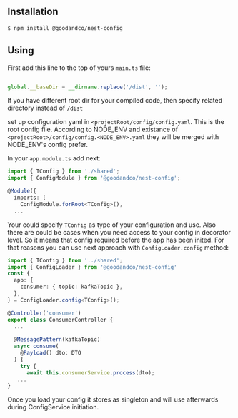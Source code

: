 ## Installation

```bash
$ npm install @goodandco/nest-config
```

## Using

First add this line to the top of yours `main.ts` file:

```typescript

global.__baseDir = __dirname.replace('/dist', '');
```
If you have different root dir for your compiled code, 
then specify related directory instead of `/dist`

set up configuration yaml in `<projectRoot/config/config.yaml`. 
This is the root config file. According to NODE_ENV and existance of `<projectRoot>/config/config.<NODE_ENV>.yaml`
they will be merged with NODE_ENV's config prefer.

In your `app.module.ts` add next:

```typescript
import { TConfig } from './shared';
import { ConfigModule } from '@goodandco/nest-config';

@Module({
  imports: [
    ConfigModule.forRoot<TConfig>(),
  ...
```

Your could specify `TConfig` as type of your configuration and use. 
Also there are could be cases when you need access to your config in decorator level.
So it means that config required before the app has been inited. For that reasons you can
use next approach with `ConfigLoader.config` method:

```typescript
import { TConfig } from '../shared';
import { ConfigLoader } from '@goodandco/nest-config'
const {
  app: {
    consumer: { topic: kafkaTopic },
  },
} = ConfigLoader.config<TConfig>();

@Controller('consumer')
export class ConsumerController {
  ...
  
  @MessagePattern(kafkaTopic)
  async consume(
    @Payload() dto: DTO
  ) {
    try {
      await this.consumerService.process(dto);
   ...
}
```

Once you load your config it stores as singleton and will use afterwards during ConfigService initiation.

